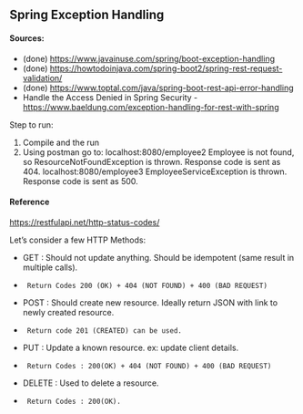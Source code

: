 ## Spring Exception Handling

#### Sources:
- (done) https://www.javainuse.com/spring/boot-exception-handling
- (done) https://howtodoinjava.com/spring-boot2/spring-rest-request-validation/
- (done) https://www.toptal.com/java/spring-boot-rest-api-error-handling
- Handle the Access Denied in Spring Security - https://www.baeldung.com/exception-handling-for-rest-with-spring

Step to run:
1. Compile and the run
2. Using postman go to:
    localhost:8080/employee2 Employee is not found, so ResourceNotFoundException is thrown. Response code is sent as 404.
    localhost:8080/employee3 EmployeeServiceException is thrown. Response code is sent as 500.


#### Reference
https://restfulapi.net/http-status-codes/

Let’s consider a few HTTP Methods:
 * GET : Should not update anything. Should be idempotent (same result in multiple calls).
 * 		Return Codes 200 (OK) + 404 (NOT FOUND) + 400 (BAD REQUEST)
 * POST : Should create new resource. Ideally return JSON with link to newly created resource.
 * 		Return code 201 (CREATED) can be used.
 * PUT : Update a known resource. ex: update client details.
 * 		Return Codes : 200(OK) + 404 (NOT FOUND) + 400 (BAD REQUEST)
 * DELETE : Used to delete a resource.
 * 		Return Codes : 200(OK).